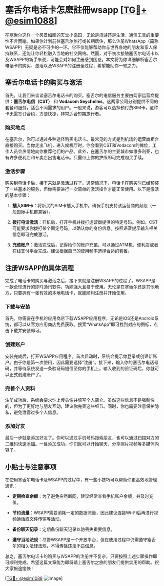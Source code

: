 # 塞舌尔电话卡怎麽註冊wsapp [[TG💪+ @esim1088](https://t.me/s/esim1088)]

在塞舌尔这样一个风景如画的天堂小岛国，无论是旅游还是生活，通信工具的重要性不言而喻。如果你计划前往塞舌尔旅行或长期居住，那么注册WhatsApp（简称WSAPP）无疑是必不可少的一环。它不仅能够帮助你与世界各地的朋友和家人保持联系，还能让你轻松融入当地的社交网络。然而，对于初次接触塞舌尔电话卡以及WSAPP的新手来说，可能会对如何注册感到困惑。本文将为你详细解析塞舌尔电话卡的购买、激活以及WSAPP的注册全过程，希望能助你一臂之力。

## 塞舌尔电话卡的购买与激活

首先，让我们来谈谈塞舌尔电话卡的购买。塞舌尔的电信服务主要由两家运营商提供：**塞舌尔电信（CST）** 和 **Vodacom Seychelles**。这两家公司分别提供不同的套餐和服务，适合不同需求的用户。一般来说，游客可以选择预付费SIM卡，这种卡无需签订合约，方便快捷，非常适合短期旅行者。

### 购买地点

在塞舌尔，你可以通过多种途径购买电话卡。最常见的方式是到机场的运营商柜台直接购买。当你走出飞机，进入候机厅时，你会看到CST和Vodacom的摊位，工作人员会热情地向你推荐他们的产品。此外，在塞舌尔的主要城市如维多利亚，也有许多便利店和专卖店出售电话卡。只需带上你的护照即可完成购买手续。

### 激活步骤

购买到电话卡后，接下来就是激活过程了。通常情况下，电话卡在购买时已经预装了一些基本的服务，但你需要进行一次简单的激活操作才能正常使用。以下是激活的基本步骤：

1. **插入SIM卡**：将新买的SIM卡插入手机中。确保手机支持该运营商的频段（一般国际手机都兼容）。
   
2. **拨打电话激活**：开机后，打开手机并拨打运营商提供的特定号码。例如，CST可能要求你拨打某个固定号码，以确认你的身份信息。按照语音提示输入相关信息即可完成激活。

3. **充值账户**：激活完成后，记得给你的账户充值。可以通过ATM机、便利店或者在线支付平台完成。建议根据自己的使用频率选择合适的套餐。

## 注册WSAPP的具体流程

完成了电话卡的购买与激活之后，接下来就是注册WSAPP的过程了。WSAPP是一款全球流行的即时通讯软件，功能强大且易于使用。无论是在塞舌尔还是其他地方，只要拥有一张有效的本地电话卡，就能顺利注册并开始使用。

### 下载与安装

首先，你需要在手机的应用商店下载WSAPP应用程序。无论是iOS还是Android系统，都可以从官方应用商店免费获取。搜索“WhatsApp”即可找到对应的图标，点击下载并安装即可。

### 创建账户

安装完成后，打开WSAPP应用程序。首次启动时，系统会提示你登录或创建新账户。由于你是第一次使用，因此需要选择“注册”。接下来，输入你的塞舌尔电话号码，并等待系统发送一条验证码短信至你的手机上。输入收到的验证码后，你就可以正式创建账户了。

### 完善个人资料

注册成功后，系统会要求你上传头像并填写个人简介。虽然这些信息不是强制性的，但为了更好地与朋友互动，建议你完善这些细节。同时，你也需要注意保护隐私，避免泄露过多个人信息。

### 添加好友

最后一步就是添加好友了。你可以通过手机号码搜索朋友，也可以通过扫描对方的二维码快速添加。一旦添加成功，你们就可以开始聊天、分享照片视频等多媒体内容了。

## 小贴士与注意事项

在使用塞舌尔电话卡及WSAPP的过程中，有一些小技巧可以帮助你更高效地管理通讯：

- **定期检查余额**：为了避免突然断网，建议经常查看手机账户余额，并及时充值。
  
- **节约流量**：WSAPP需要消耗一定的数据流量，因此建议连接Wi-Fi后再进行视频通话或文件传输等活动。

- **备份聊天记录**：定期备份聊天记录以防丢失重要信息。

- **遵守当地法规**：尽管WSAPP是一个开放平台，但在使用过程中仍需遵守塞舌尔的相关法律法规，不得传播违法不良信息。

总之，塞舌尔电话卡的购买与WSAPP的注册并不复杂，只要按照上述步骤操作即可顺利完成。希望这篇文章能为即将踏上塞舌尔之旅的朋友们提供实用的帮助。祝大家旅途愉快！

[[TG💪+ @esim1088](https://t.me/s/esim1088) ![Image](https://i.postimg.cc/4NQfJmqS/Snipaste-2025-05-13-00-14-12.png)]